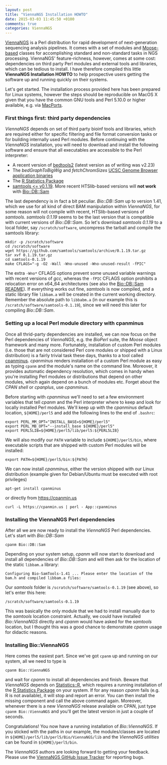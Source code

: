 ```yaml
---
layout: post
title: "ViennaNGS Installation HOWTO"
date: 2015-03-03 11:45:50 +0100
comments: true
categories: ViennaNGS
---
```

[ViennaNGS](http://search.cpan.org/dist/Bio-ViennaNGS) is a Perl distribution
for rapid development of next-generation sequencing analysis pipelines. It comes
with a set of modules and [Moose-based](http://moose.iinteractive.com/en/)
classes for accomplishing standard and non-standard tasks in NGS processing.
ViennaNGS' feature-richness, however, comes at some cost: dependencies on third
party Perl modules and external tools and libraries, which can be tedious to
install. I have therefore compiled this little __ViennaNGS Installation HOWTO__
to help prospective users getting the software up and running quickly on their
systems.  

Let's get started. The installation process provided here has been prepared for
Linux systems, however the steps should be reproducible on MacOS X given that
you have the common GNU tools and  Perl 5.10.0 or higher available, e.g. via
[MacPorts](https://www.macports.org).

### First things first: third party dependencies

*ViennaNGS* depends on set of third party bioinf tools and libraries, which are
required either for specific filtering and file format conversion tasks or for
building internally used Perl modules. Before continuing with the *ViennaNGS*
installation, you will need to download and install the following software and
ensure that all executables are accessible to the Perl interpreter:

* A recent version of [bedtools2](https://github.com/arq5x/bedtools2) (latest version as of writing was v2.23)
* The *bedGraphToBigWig* and *fetchChromSizes* [UCSC Genome Browser application binaries](http://hgdownload.cse.ucsc.edu/admin/exe/)
* The [R Statistics Package](http://www.r-project.org/)  
* [samtools <= v0.1.19](https://github.com/samtools/samtools/releases/tag/0.1.19). More recent HTSlib-based versions will **not work** with [Bio::DB::Sam](http://search.cpan.org/~lds/Bio-SamTools/lib/Bio/DB/Sam.pm)

The last dependency is in fact a bit peculiar. *Bio::DB::Sam* up to version
1.41, which we use for all kind of direct BAM manipulation within *ViennaNGS*,
for some reason will not compile with recent, HTSlib-based versions of
*samtools*. *samtools 0.1.19* seems to be the last version that is compatible
with current versions of *Bio::DB::Sam*. So let's download *samtools 0.1.19* to
a local folder, say `/scratch/software`, uncompress the tarball and compile the
samtools library:
```
mkdir -p /scratch/software
cd /scratch/software
wget https://github.com/samtools/samtools/archive/0.1.19.tar.gz
tar xvf 0.1.19.tar.gz
cd samtools-0.1.19
make CFLAGS="-g -O2 -Wall -Wno-unused -Wno-unused-result -fPIC"
```
The extra `-Wno*` CFLAGS options prevent some unused variable warnings with
recent versions of *gcc*, whereas the `-fPIC` CFLAGS option prohibits a
relocation error on x64_64 architectures (see also the [Bio::DB::Sam
README](http://cpansearch.perl.org/src/LDS/Bio-SamTools-1.41/README)). If
everything works out fine,  *samtools* is now compiled, and a static library
file `libbam.a` will be created in the current working directory. Remember the
absolute path to `libbabm.a` (in our example this is
`/scratch/software/samtools-0.1.19`), since we will need this later for
compiling *Bio::DB::Sam*.

### Setting up a local Perl module directory with cpanminus

Once all thrid-party dependencies are installed, we can now focus on the Perl
dependencies of *ViennaNGS*, e.g. the *BioPerl* suite, the *Moose* object
framework and many more. Fortunately, installation of custom Perl modules (i.e.
those that are not considered Perl core modules or shipped with a Linux
distribution) is a fairly trivial task these days, thanks to a tool called
[cpanminus](https://cpanmin.us). *cpanminus* renders installation of a custom
Perl module as easy as typing `cpanm` and the module's name on the command line.
Moreover, it provides automatic dependency resolution, which comes in handy when
you're installing Perl modules or distributions that depend on other modules,
which again depend on a bunch of modules etc. Forget about the *CPAN shell* or
*cpanplus*, use *cpanminus*.

Before starting with *cpanminus* we'll need to set a few environment variables
that tell *cpanm* and the Perl interpreter where to keep and look for locally
installed Perl modules. We'll keep up with the *cpanminus* default location,
`${HOME}/perl5` and add the following lines to the end of `.bashrc`:
```
export PERL_MM_OPT="INSTALL_BASE=${HOME}/perl5"
export PERL_MB_OPT="--install_base ${HOME}/perl5"
export PERL5LIB=${HOME}/perl5/lib/perl5:${PERL5LIB}
```
We will also modify our `PATH` variable to include `${HOME}/perl5/bin`, where
executable scripts that are shipped with custom Perl modules will be installed:
```
export PATH=${HOME}/perl5/bin:${PATH}
```
We can now install *cpanminus*, either the version shipped with our Linux
distribution (example given for Debian/Ubuntu must be executed with root
privileges)
```
apt-get install cpanminus
```
or directly from https://cpanmin.us
```
curl -L https://cpanmin.us | perl - App::cpanminus
```

### Installing the ViennaNGS Perl dependencies

After all we are now ready to install the *ViennaNGS* Perl dependencies. Let's start with *Bio::DB::Sam*
```
cpanm Bio::DB::Sam
```
Depending on your system setup, *cpanm* will now start to download and install
all dependencies of *Bio::DB::Sam* and will then ask for the location of the
static `libbam.a` library:
```
Configuring Bio-SamTools-1.41 ... Please enter the location of the bam.h and compiled libbam.a files:
```
Our *samtools* folder is `/scratch/software/samtools-0.1.19` (see above), so let's enter this here:
```
/scratch/software/samtools-0.1.19
```
This was basically the only module that we had to install manually due to the
*samtools* location constraint. Actually, we could have installed
*Bio::ViennaNGS* directly and *cpanm* would have asked for the *samtools*
location, but I thought this was a good chance to demonstrate *cpanm* usage for
didactic reasons.

### Installing Bio::ViennaNGS

Here comes the easiest part. Since we've got `cpanm` up and running on our
system, all we need to type is
```
cpanm Bio::ViennaNGS
```
and wait for *cpanm* to install all dependencies and finish. Beware that
*ViennaNGS* depends on
[Statistics::R](http://search.cpan.org/~fangly/Statistics-R/lib/Statistics/R.pm),
which requires a running installation of the [R Statistics
Package](http://www.r-project.org/) on your system. If for any reason *cpanm*
fails (e.g. R is not available), it will stop and report an error. You can then
install the missing component and call the above command again. Moreover,
whenever there is a new *ViennaNGS* release available on CPAN, just type `cpanm
Bio::ViennaNGS` and you'll get the latest version in just a couple of seconds.

Congratulations! You now have a running installation of *Bio::ViennaNGS*. If you
sticked with the paths in our example, the modules/classes are located in
`${HOME}/perl5/lib/perl5/Bio/ViennaNGS/lib` and the *ViennaNGS utilities* can be
found in `${HOME}/perl5/bin`.

The *ViennaNGS* authors are looking forward to getting your feedback. Please use
the [ViennaNGS GitHub Issue
Tracker](https://github.com/mtw/Bio-ViennaNGS/issues) for reporting bugs.
